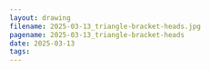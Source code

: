 ```yaml
---
layout: drawing
filename: 2025-03-13_triangle-bracket-heads.jpg
pagename: 2025-03-13_triangle-bracket-heads
date: 2025-03-13
tags:
---
```

